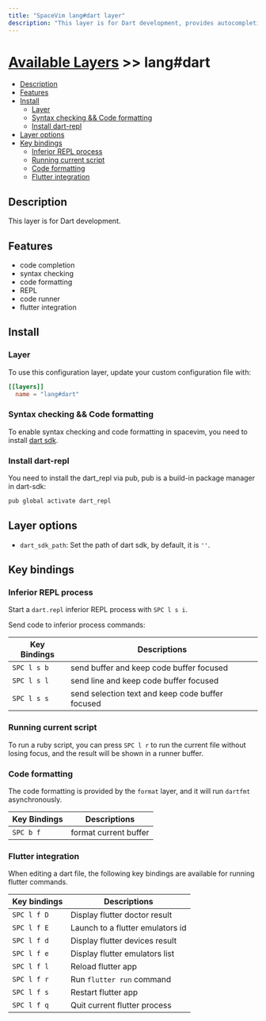 ```yaml
---
title: "SpaceVim lang#dart layer"
description: "This layer is for Dart development, provides autocompletion, syntax checking and code formatting for Dart files."
---
```


# [Available Layers](../../) >> lang#dart

<!-- vim-markdown-toc GFM -->

- [Description](#description)
- [Features](#features)
- [Install](#install)
  - [Layer](#layer)
  - [Syntax checking && Code formatting](#syntax-checking--code-formatting)
  - [Install dart-repl](#install-dart-repl)
- [Layer options](#layer-options)
- [Key bindings](#key-bindings)
  - [Inferior REPL process](#inferior-repl-process)
  - [Running current script](#running-current-script)
  - [Code formatting](#code-formatting)
  - [Flutter integration](#flutter-integration)

<!-- vim-markdown-toc -->

## Description

This layer is for Dart development.

## Features

- code completion
- syntax checking
- code formatting
- REPL
- code runner
- flutter integration

## Install

### Layer

To use this configuration layer, update your custom configuration file with:

```toml
[[layers]]
  name = "lang#dart"
```

### Syntax checking && Code formatting

To enable syntax checking and code formatting in spacevim,
you need to install [dart sdk](https://github.com/dart-lang/sdk).

### Install dart-repl

You need to install the dart_repl via pub, pub is a build-in package manager in dart-sdk:

```sh
pub global activate dart_repl
```

## Layer options

- `dart_sdk_path`: Set the path of dart sdk, by default, it is `''`.

## Key bindings

### Inferior REPL process

Start a `dart.repl` inferior REPL process with `SPC l s i`.

Send code to inferior process commands:

| Key Bindings | Descriptions                                     |
| ------------ | ------------------------------------------------ |
| `SPC l s b`  | send buffer and keep code buffer focused         |
| `SPC l s l`  | send line and keep code buffer focused           |
| `SPC l s s`  | send selection text and keep code buffer focused |

### Running current script

To run a ruby script, you can press `SPC l r` to run the current file without losing focus, and the result will be shown in a runner buffer.

### Code formatting

The code formatting is provided by the `format` layer, and it will run `dartfmt` asynchronously.

| Key Bindings | Descriptions          |
| ------------ | --------------------- |
| `SPC b f`    | format current buffer |

### Flutter integration

When editing a dart file, the following key bindings are available for running flutter commands.

| Key bindings | Descriptions                     |
| ------------ | -------------------------------- |
| `SPC l f D`  | Display flutter doctor result    |
| `SPC l f E`  | Launch to a flutter emulators id |
| `SPC l f d`  | Display flutter devices result   |
| `SPC l f e`  | Display flutter emulators list   |
| `SPC l f l`  | Reload flutter app               |
| `SPC l f r`  | Run `flutter run` command        |
| `SPC l f s`  | Restart flutter app              |
| `SPC l f q`  | Quit current flutter process     |
